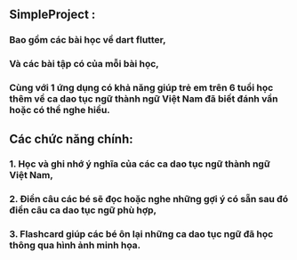 ## SimpleProject :
###  Bao gồm các bài học về dart flutter,
###  Và các bài tập có của mỗi bài học,
###  Cùng với 1 ứng dụng có khả năng giúp trẻ em trên 6 tuổi học thêm về ca dao tục ngữ thành ngữ Việt Nam đã biết đánh vần hoặc có thể nghe hiểu.
## Các chức năng chính:
###  1. Học và ghi nhớ ý nghĩa của các ca dao tục ngữ thành ngữ Việt Nam,
###  2. Điền câu các bé sẽ đọc hoặc nghe những gợi ý có sẵn sau đó điền câu ca dao tục ngữ phù hợp,
###  3. Flashcard giúp các bé ôn lại những ca dao tục ngữ đã học thông qua hình ảnh minh họa.


